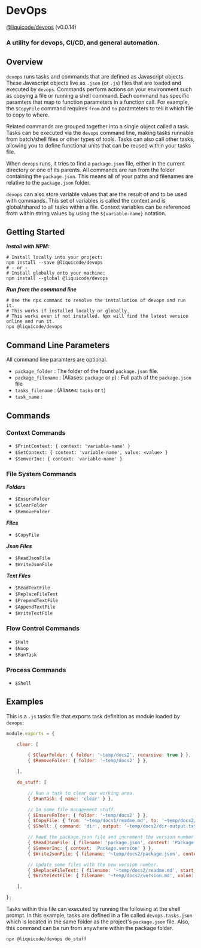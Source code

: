 # DevOps
[@liquicode/devops](https://github.com/liquicode/devops) (v0.0.14)

### A utility for devops, CI/CD, and general automation.


Overview
---------------------------------------------------------------------

`devops` runs tasks and commands that are defined as Javascript objects.
These Javascript objects live as `.json` (or `.js`) files that are loaded and executed by `devops`.
Commands perform actions on your environment such as copying a file or running a shell command.
Each command has specific paramters that map to function parameters in a function call.
For example, the `$CopyFile` command requires `from` and `to` paramteters to tell it which file to copy to where.

Related commands are grouped together into a single object called a task.
Tasks can be executed via the `devops` command line, making tasks runnable from batch/shell files or other types of tools.
Tasks can also call other tasks, allowing you to define functional units that can be reused within your tasks file.

When `devops` runs, it tries to find a `package.json` file, either in the current directory or one of its parents.
All commands are run from the folder containing the `package.json`.
This means all of your paths and filenames are relative to the `package.json` folder.

`devops` can also store variable values that are the result of and to be used with commands.
This set of variables is called the context and is global/shared to all tasks within a file.
Context variables can be referenced from within string values by using the `${variable-name}` notation.


Getting Started
---------------------------------------------------------------------

***Install with NPM:***
```shell
# Install locally into your project:
npm install --save @liquicode/devops
# - or -
# Install globally onto your machine:
npm install --global @liquicode/devops
```

***Run from the command line***
```shell
# Use the npx command to resolve the installation of devops and run it.
# This works if installed locally or globally.
# This works even if not installed. Npx will find the latest version online and run it.
npx @liquicode/devops
```


Command Line Parameters
---------------------------------------------------------------------

All command line paramters are optional.

- `package_folder` : The folder of the found `package.json` file.
- `package_filename` : (Aliases: `package` or `p`) : Full path of the `package.json` file
- `tasks_filename` : (Aliases: `tasks` or `t`)
- `task_name` : 


Commands
---------------------------------------------------------------------

### Context Commands

- `$PrintContext: { context: 'variable-name' }`
- `$SetContext: { context: 'variable-name', value: <value> }`
- `$SemverInc: { context: 'variable-name' }`


### File System Commands

***Folders***
- `$EnsureFolder`
- `$ClearFolder`
- `$RemoveFolder`

***Files***
- `$CopyFile`

***Json Files***
- `$ReadJsonFile`
- `$WriteJsonFile`

***Text Files***
- `$ReadTextFile`
- `$ReplaceFileText`
- `$PrependTextFile`
- `$AppendTextFile`
- `$WriteTextFile`


### Flow Control Commands

- `$Halt`
- `$Noop`
- `$RunTask`


### Process Commands

- `$Shell`


Examples
---------------------------------------------------------------------

This is a `.js` tasks file that exports task definition as module loaded by `devops`:

```js
module.exports = {

	clear: [

		{ $ClearFolder: { folder: '~temp/docs2', recursive: true } },
		{ $RemoveFolder: { folder: '~temp/docs2' } },

	],

	do_stuff: [

		// Run a task to clear our working area.
		{ $RunTask: { name: 'clear' } },

		// Do some file management stuff.
		{ $EnsureFolder: { folder: '~temp/docs2' } },
		{ $CopyFile: { from: '~temp/docs1/readme.md', to: '~temp/docs2/readme.md' } },
		{ $Shell: { command: 'dir', output: '~temp/docs2/dir-output.txt' } },

		// Read the package.json file and increment the version number field.
		{ $ReadJsonFile: { filename: 'package.json', context: 'Package' } },
		{ $SemverInc: { context: 'Package.version' } },
		{ $WriteJsonFile: { filename: '~temp/docs2/package.json', context: 'Package', friendly: true } },

		// Update some files with the new version number.
		{ $ReplaceFileText: { filename: '~temp/docs2/readme.md', start_text: 'v(', end_text: ')', value: '${Package.version}' } },
		{ $WriteTextFile: { filename: '~temp/docs2/version.md', value: '${Package.version}' } },

	],

};
```

Tasks within this file can executed by running the following at the shell prompt.
In this example, tasks are defined in a file called `devops.tasks.json` which is located in the
  same folder as the project's `package.json` file.
Also, this command can be run from anywhere within the package folder.

```shell
npx @liquicode/devops do_stuff
```
